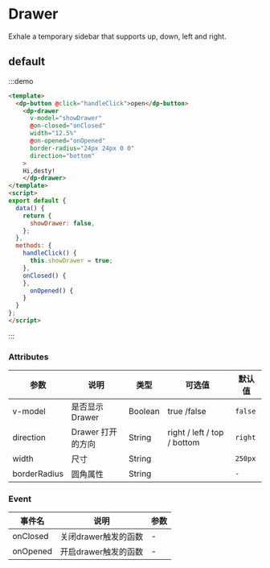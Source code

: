 # Drawer

Exhale a temporary sidebar that supports up, down, left and right.
## default


:::demo 

```html
<template>
  <dp-button @click="handleClick">open</dp-button>
  	<dp-drawer
	  v-model="showDrawer"
	  @on-closed="onClosed"
	  width="12.5%"
	  @on-opened="onOpened"
	  border-radius="24px 24px 0 0"
	  direction="bottom"
	>
	Hi,desty!
	</dp-drawer>
</template>
<script>
export default {
  data() {
    return {
      showDrawer: false,
    };
  },
  methods: {
    handleClick() {
      this.showDrawer = true;
    },
    onClosed() {
    },
	  onOpened() {
    }
  }
};
</script>
```

:::

### Attributes

| 参数   | 说明           | 类型    | 可选值                                               | 默认值   |
| ------- | -------------- | ------- | --------------------------------------------- | --------- |
| v-model   | 是否显示 Drawer          | Boolean  | true /false                     |`false`  |
| direction    | Drawer 打开的方向      | String  | right / left / top / bottom        | `right` |
| width    | 尺寸                      | String  |                                    | `250px`  |
| borderRadius    | 圆角属性            | String  |                                    | `-`  |

### Event
| 事件名   | 说明            | 参数   |
| ------- | -------------- | --------- |
| onClosed   | 关闭drawer触发的函数            | -   |
| onOpened   | 开启drawer触发的函数            | -   |
